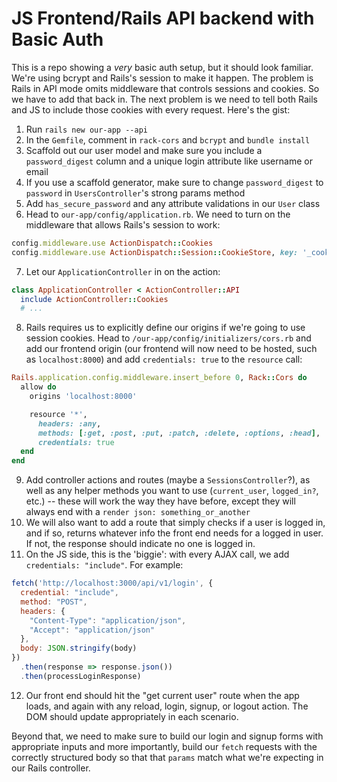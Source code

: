 # JS Frontend/Rails API backend with Basic Auth

This is a repo showing a *very* basic auth setup, but it should look familiar.  We're using bcrypt and Rails's session to make it happen.  The problem is Rails in API mode omits middleware that controls sessions and cookies.  So we have to add that back in.  The next problem is we need to tell both Rails and JS to include those cookies with every request.  Here's the gist:

1.  Run `rails new our-app --api`
2.  In the `Gemfile`, comment in `rack-cors` and `bcrypt` and `bundle install`
3.  Scaffold out our user model and make sure you include a `password_digest` column and a unique login attribute like username or email
4.  If you use a scaffold generator, make sure to change `password_digest` to `password` in  `UsersController`'s strong params method
5.  Add `has_secure_password` and any attribute validations in our `User` class
6.  Head to `our-app/config/application.rb`.  We need to turn on the middleware that allows Rails's session to work:
```ruby
config.middleware.use ActionDispatch::Cookies
config.middleware.use ActionDispatch::Session::CookieStore, key: '_cookie_name', expire_after: 14.days, httponly: true
```
7.  Let our `ApplicationController` in on the action:
```ruby
class ApplicationController < ActionController::API
  include ActionController::Cookies
  # ...
```
8.  Rails requires us to explicitly define our origins if we're going to use session cookies.  Head to `/our-app/config/initializers/cors.rb` and add our frontend origin (our frontend will now need to be hosted, such as `localhost:8000`) and add `credentials: true` to the `resource` call:
```ruby
Rails.application.config.middleware.insert_before 0, Rack::Cors do
  allow do
    origins 'localhost:8000'

    resource '*',
      headers: :any,
      methods: [:get, :post, :put, :patch, :delete, :options, :head],
      credentials: true
  end
end
```
9.  Add controller actions and routes (maybe a `SessionsController`?), as well as any helper methods you want to use (`current_user`, `logged_in?`, etc.) -- these will work the way they have before, except they will always end with a `render json: something_or_another`
10.  We will also want to add a route that simply checks if a user is logged in, and if so, returns whatever info the front end needs for a logged in user.  If not, the response should indicate no one is logged in.  
11.  On the JS side, this is the 'biggie':  with every AJAX call, we add `credentials: "include"`.  For example:
```javascript
fetch('http://localhost:3000/api/v1/login', {
  credential: "include",
  method: "POST",
  headers: {
    "Content-Type": "application/json",
    "Accept": "application/json"
  },
  body: JSON.stringify(body)
})
  .then(response => response.json())
  .then(processLoginResponse)
```
12.  Our front end should hit the "get current user" route when the app loads, and again with any reload, login, signup, or logout action.  The DOM should update appropriately in each scenario.

Beyond that, we need to make sure to build our login and signup forms with appropriate inputs and more importantly, build our `fetch` requests with the correctly structured body so that that `params` match what we're expecting in our Rails controller.  
